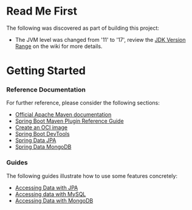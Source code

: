 # Read Me First
The following was discovered as part of building this project:

* The JVM level was changed from '11' to '17', review the [JDK Version Range](https://github.com/spring-projects/spring-framework/wiki/Spring-Framework-Versions#jdk-version-range) on the wiki for more details.

# Getting Started

### Reference Documentation
For further reference, please consider the following sections:

* [Official Apache Maven documentation](https://maven.apache.org/guides/index.html)
* [Spring Boot Maven Plugin Reference Guide](https://docs.spring.io/spring-boot/docs/3.1.3/maven-plugin/reference/html/)
* [Create an OCI image](https://docs.spring.io/spring-boot/docs/3.1.3/maven-plugin/reference/html/#build-image)
* [Spring Boot DevTools](https://docs.spring.io/spring-boot/docs/3.1.3/reference/htmlsingle/index.html#using.devtools)
* [Spring Data JPA](https://docs.spring.io/spring-boot/docs/3.1.3/reference/htmlsingle/index.html#data.sql.jpa-and-spring-data)
* [Spring Data MongoDB](https://docs.spring.io/spring-boot/docs/3.1.3/reference/htmlsingle/index.html#data.nosql.mongodb)

### Guides
The following guides illustrate how to use some features concretely:

* [Accessing Data with JPA](https://spring.io/guides/gs/accessing-data-jpa/)
* [Accessing data with MySQL](https://spring.io/guides/gs/accessing-data-mysql/)
* [Accessing Data with MongoDB](https://spring.io/guides/gs/accessing-data-mongodb/)

